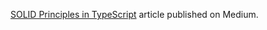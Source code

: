 [SOLID Principles in TypeScript](https://medium.com/@hellokevinvogel/solid-principles-in-typescript-153e6923ffdb) article published on Medium.